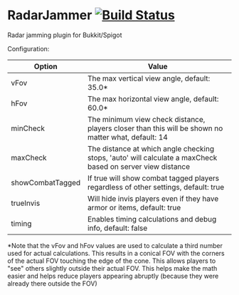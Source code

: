 # RadarJammer [![Build Status](http://vps40435.vps.ovh.ca:8080/job/RadarJammer/badge/icon)](http://vps40435.vps.ovh.ca:8080/job/RadarJammer/)
Radar jamming plugin for Bukkit/Spigot

Configuration:

|Option|Value|
|---|---|
|vFov|The max vertical view angle, default: 35.0*|
|hFov|The max horizontal view angle, default: 60.0*|
|minCheck| The minimum view check distance, players closer than this will be shown no matter what, default: 14|
|maxCheck|The distance at which angle checking stops, 'auto' will calculate a maxCheck based on server view distance|
|showCombatTagged|If true will show combat tagged players regardless of other settings, default: true|
|trueInvis|Will hide invis players even if they have armor or items, default: true|
|timing|Enables timing calculations and debug info, default: false|

*Note that the vFov and hFov values are used to calculate a third number used for actual calculations. This results in a conical FOV with the corners of the actual FOV touching the edge of the cone. This allows players to "see" others slightly outside their actual FOV. This helps make the math easier and helps reduce players appearing abruptly (because they were already there outside the FOV)
